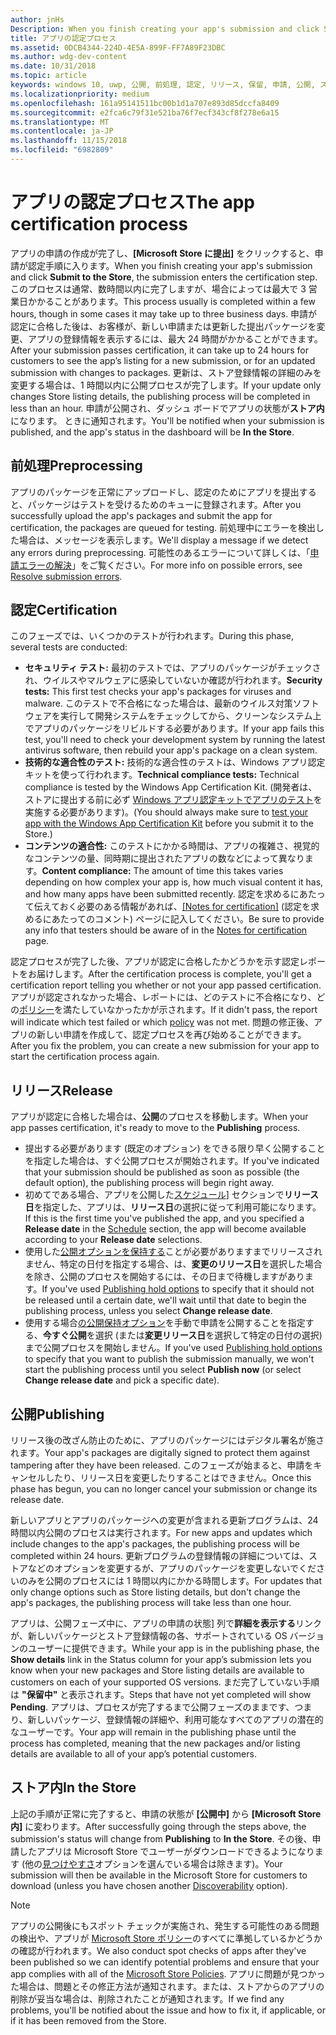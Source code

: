 ```yaml
---
author: jnHs
Description: When you finish creating your app's submission and click Submit to the Store, the submission enters the certification step.
title: アプリの認定プロセス
ms.assetid: 0DCB4344-224D-4E5A-899F-FF7A89F23DBC
ms.author: wdg-dev-content
ms.date: 10/31/2018
ms.topic: article
keywords: windows 10, uwp, 公開, 前処理, 認定, リリース, 保留, 申請, 公開, ステータス、時間
ms.localizationpriority: medium
ms.openlocfilehash: 161a95141511bc00b1d1a707e893d85dccfa8409
ms.sourcegitcommit: e2fca6c79f31e521ba76f7ecf343cf8f278e6a15
ms.translationtype: MT
ms.contentlocale: ja-JP
ms.lasthandoff: 11/15/2018
ms.locfileid: "6982809"
---
```

# <a name="the-app-certification-process"></a><span data-ttu-id="8d845-103">アプリの認定プロセス</span><span class="sxs-lookup"><span data-stu-id="8d845-103">The app certification process</span></span>

<span data-ttu-id="8d845-104">アプリの申請の作成が完了し、**[Microsoft Store に提出]** をクリックすると、申請が認定手順に入ります。</span><span class="sxs-lookup"><span data-stu-id="8d845-104">When you finish creating your app's submission and click **Submit to the Store**, the submission enters the certification step.</span></span> <span data-ttu-id="8d845-105">このプロセスは通常、数時間以内に完了しますが、場合によっては最大で 3 営業日かかることがあります。</span><span class="sxs-lookup"><span data-stu-id="8d845-105">This process usually is completed within a few hours, though in some cases it may take up to three business days.</span></span> <span data-ttu-id="8d845-106">申請が認定に合格した後は、お客様が、新しい申請または更新した提出パッケージを変更、アプリの登録情報を表示するには、最大 24 時間がかかることができます。</span><span class="sxs-lookup"><span data-stu-id="8d845-106">After your submission passes certification, it can take up to 24 hours for customers to see the app’s listing for a new submission, or for an updated submission with changes to packages.</span></span> <span data-ttu-id="8d845-107">更新は、ストア登録情報の詳細のみを変更する場合は、1 時間以内に公開プロセスが完了します。</span><span class="sxs-lookup"><span data-stu-id="8d845-107">If your update only changes Store listing details, the publishing process will be completed in less than an hour.</span></span>  <span data-ttu-id="8d845-108">申請が公開され、ダッシュ ボードでアプリの状態が**ストア内**になります。 ときに通知されます。</span><span class="sxs-lookup"><span data-stu-id="8d845-108">You'll be notified when your submission is published, and the app's status in the dashboard will be **In the Store**.</span></span>

## <a name="preprocessing"></a><span data-ttu-id="8d845-109">前処理</span><span class="sxs-lookup"><span data-stu-id="8d845-109">Preprocessing</span></span>

<span data-ttu-id="8d845-110">アプリのパッケージを正常にアップロードし、認定のためにアプリを提出すると、パッケージはテストを受けるためのキューに登録されます。</span><span class="sxs-lookup"><span data-stu-id="8d845-110">After you successfully upload the app's packages and submit the app for certification, the packages are queued for testing.</span></span> <span data-ttu-id="8d845-111">前処理中にエラーを検出した場合は、メッセージを表示します。</span><span class="sxs-lookup"><span data-stu-id="8d845-111">We'll display a message if we detect any errors during preprocessing.</span></span> <span data-ttu-id="8d845-112">可能性のあるエラーについて詳しくは、「[申請エラーの解決](resolve-submission-errors.md)」をご覧ください。</span><span class="sxs-lookup"><span data-stu-id="8d845-112">For more info on possible errors, see [Resolve submission errors](resolve-submission-errors.md).</span></span>

## <a name="certification"></a><span data-ttu-id="8d845-113">認定</span><span class="sxs-lookup"><span data-stu-id="8d845-113">Certification</span></span>

<span data-ttu-id="8d845-114">このフェーズでは、いくつかのテストが行われます。</span><span class="sxs-lookup"><span data-stu-id="8d845-114">During this phase, several tests are conducted:</span></span>

-   <span data-ttu-id="8d845-115">**セキュリティ テスト:** 最初のテストでは、アプリのパッケージがチェックされ、ウイルスやマルウェアに感染していないか確認が行われます。</span><span class="sxs-lookup"><span data-stu-id="8d845-115">**Security tests:** This first test checks your app's packages for viruses and malware.</span></span> <span data-ttu-id="8d845-116">このテストで不合格になった場合は、最新のウイルス対策ソフトウェアを実行して開発システムをチェックしてから、クリーンなシステム上でアプリのパッケージをリビルドする必要があります。</span><span class="sxs-lookup"><span data-stu-id="8d845-116">If your app fails this test, you'll need to check your development system by running the latest antivirus software, then rebuild your app's package on a clean system.</span></span>
-   <span data-ttu-id="8d845-117">**技術的な適合性のテスト:** 技術的な適合性のテストは、Windows アプリ認定キットを使って行われます。</span><span class="sxs-lookup"><span data-stu-id="8d845-117">**Technical compliance tests:** Technical compliance is tested by the Windows App Certification Kit.</span></span> <span data-ttu-id="8d845-118">(開発者は、ストアに提出する前に必ず [Windows アプリ認定キットでアプリのテスト](../debug-test-perf/windows-app-certification-kit.md)を実施する必要があります)。</span><span class="sxs-lookup"><span data-stu-id="8d845-118">(You should always make sure to [test your app with the Windows App Certification Kit](../debug-test-perf/windows-app-certification-kit.md) before you submit it to the Store.)</span></span>
-   <span data-ttu-id="8d845-119">**コンテンツの適合性:** このテストにかかる時間は、アプリの複雑さ、視覚的なコンテンツの量、同時期に提出されたアプリの数などによって異なります。</span><span class="sxs-lookup"><span data-stu-id="8d845-119">**Content compliance:** The amount of time this takes varies depending on how complex your app is, how much visual content it has, and how many apps have been submitted recently.</span></span> <span data-ttu-id="8d845-120">認定を求めるにあたって伝えておく必要のある情報があれば、[[Notes for certification]](notes-for-certification.md) (認定を求めるにあたってのコメント) ページに記入してください。</span><span class="sxs-lookup"><span data-stu-id="8d845-120">Be sure to provide any info that testers should be aware of in the [Notes for certification](notes-for-certification.md) page.</span></span>

<span data-ttu-id="8d845-121">認定プロセスが完了した後、アプリが認定に合格したかどうかを示す認定レポートをお届けします。</span><span class="sxs-lookup"><span data-stu-id="8d845-121">After the certification process is complete, you'll get a certification report telling you whether or not your app passed certification.</span></span> <span data-ttu-id="8d845-122">アプリが認定されなかった場合、レポートには、どのテストに不合格になり、どの[ポリシー](https://docs.microsoft.com/legal/windows/agreements/store-policies)を満たしていなかったかが示されます。</span><span class="sxs-lookup"><span data-stu-id="8d845-122">If it didn't pass, the report will indicate which test failed or which [policy](https://docs.microsoft.com/legal/windows/agreements/store-policies) was not met.</span></span> <span data-ttu-id="8d845-123">問題の修正後、アプリの新しい申請を作成して、認定プロセスを再び始めることができます。</span><span class="sxs-lookup"><span data-stu-id="8d845-123">After you fix the problem, you can create a new submission for your app to start the certification process again.</span></span>

## <a name="release"></a><span data-ttu-id="8d845-124">リリース</span><span class="sxs-lookup"><span data-stu-id="8d845-124">Release</span></span>

<span data-ttu-id="8d845-125">アプリが認定に合格した場合は、**公開**のプロセスを移動します。</span><span class="sxs-lookup"><span data-stu-id="8d845-125">When your app passes certification, it's ready to move to the **Publishing** process.</span></span>

- <span data-ttu-id="8d845-126">提出する必要があります (既定のオプション) をできる限り早く公開することを指定した場合は、すぐ公開プロセスが開始されます。</span><span class="sxs-lookup"><span data-stu-id="8d845-126">If you've indicated that your submission should be published as soon as possible (the default option), the publishing process will begin right away.</span></span>
- <span data-ttu-id="8d845-127">初めてである場合、アプリを公開した[スケジュール](configure-precise-release-scheduling.md#release)] セクションで**リリース日**を指定した、アプリは、**リリース日**の選択に従って利用可能になります。</span><span class="sxs-lookup"><span data-stu-id="8d845-127">If this is the first time you've published the app, and you specified a **Release date** in the [Schedule](configure-precise-release-scheduling.md#release) section, the app will become available according to your **Release date** selections.</span></span>
- <span data-ttu-id="8d845-128">使用した[公開オプションを保持する](manage-submission-options.md#publishing-hold-options)ことが必要がありますまでリリースされません、特定の日付を指定する場合、は、**変更のリリース日**を選択した場合を除き、公開のプロセスを開始するには、その日まで待機しますがあります。</span><span class="sxs-lookup"><span data-stu-id="8d845-128">If you've used [Publishing hold options](manage-submission-options.md#publishing-hold-options) to specify that it should not be released until a certain date, we'll wait until that date to begin the publishing process, unless you select **Change release date**.</span></span>
- <span data-ttu-id="8d845-129">使用する場合[の公開保持オプション](manage-submission-options.md#publishing-hold-options)を手動で申請を公開することを指定する、**今すぐ公開**を選択 (または**変更リリース日**を選択して特定の日付の選択) まで公開プロセスを開始しません。</span><span class="sxs-lookup"><span data-stu-id="8d845-129">If you've used [Publishing hold options](manage-submission-options.md#publishing-hold-options) to specify that you want to publish the submission manually, we won't start the publishing process until you select **Publish now** (or select **Change release date** and pick a specific date).</span></span>


## <a name="publishing"></a><span data-ttu-id="8d845-130">公開</span><span class="sxs-lookup"><span data-stu-id="8d845-130">Publishing</span></span>

<span data-ttu-id="8d845-131">リリース後の改ざん防止のために、アプリのパッケージにはデジタル署名が施されます。</span><span class="sxs-lookup"><span data-stu-id="8d845-131">Your app's packages are digitally signed to protect them against tampering after they have been released.</span></span> <span data-ttu-id="8d845-132">このフェーズが始まると、申請をキャンセルしたり、リリース日を変更したりすることはできません。</span><span class="sxs-lookup"><span data-stu-id="8d845-132">Once this phase has begun, you can no longer cancel your submission or change its release date.</span></span>

<span data-ttu-id="8d845-133">新しいアプリとアプリのパッケージへの変更が含まれる更新プログラムは、24 時間以内公開のプロセスは実行されます。</span><span class="sxs-lookup"><span data-stu-id="8d845-133">For new apps and updates which include changes to the app's packages, the publishing process will be completed within 24 hours.</span></span> <span data-ttu-id="8d845-134">更新プログラムの登録情報の詳細については、ストアなどのオプションを変更するが、アプリのパッケージを変更しないでくださいのみを公開のプロセスには 1 時間以内にかかる時間します。</span><span class="sxs-lookup"><span data-stu-id="8d845-134">For updates that only change options such as Store listing details, but don't change the app's packages, the publishing process will take less than one hour.</span></span>

<span data-ttu-id="8d845-135">アプリは、公開フェーズ中に、アプリの申請の状態] 列で**詳細を表示する**リンクが、新しいパッケージとストア登録情報の各、サポートされている OS バージョンのユーザーに提供できます。</span><span class="sxs-lookup"><span data-stu-id="8d845-135">While your app is in the publishing phase, the **Show details** link in the Status column for your app’s submission lets you know when your new packages and Store listing details are available to customers on each of your supported OS versions.</span></span> <span data-ttu-id="8d845-136">まだ完了していない手順は **"保留中"** と表示されます。</span><span class="sxs-lookup"><span data-stu-id="8d845-136">Steps that have not yet completed will show **Pending**.</span></span> <span data-ttu-id="8d845-137">アプリは、プロセスが完了するまで公開フェーズのままです、つまり、新しいパッケージ、登録情報の詳細や、利用可能なすべてのアプリの潜在的なユーザーです。</span><span class="sxs-lookup"><span data-stu-id="8d845-137">Your app will remain in the publishing phase until the process has completed, meaning that the new packages and/or listing details are available to all of your app’s potential customers.</span></span>

## <a name="in-the-store"></a><span data-ttu-id="8d845-138">ストア内</span><span class="sxs-lookup"><span data-stu-id="8d845-138">In the Store</span></span> 

<span data-ttu-id="8d845-139">上記の手順が正常に完了すると、申請の状態が **[公開中]** から **[Microsoft Store 内]** に変わります。</span><span class="sxs-lookup"><span data-stu-id="8d845-139">After successfully going through the steps above, the submission's status will change from **Publishing** to **In the Store**.</span></span> <span data-ttu-id="8d845-140">その後、申請したアプリは Microsoft Store でユーザーがダウンロードできるようになります (他の[見つけやすさ](choose-visibility-options.md#discoverability)オプションを選んでいる場合は除きます)。</span><span class="sxs-lookup"><span data-stu-id="8d845-140">Your submission will then be available in the Microsoft Store for customers to download (unless you have chosen another [Discoverability](choose-visibility-options.md#discoverability) option).</span></span> 

> [!NOTE]
> <span data-ttu-id="8d845-141">アプリの公開後にもスポット チェックが実施され、発生する可能性のある問題の検出や、アプリが [Microsoft Store ポリシー](https://docs.microsoft.com/legal/windows/agreements/store-policies)のすべてに準拠しているかどうかの確認が行われます。</span><span class="sxs-lookup"><span data-stu-id="8d845-141">We also conduct spot checks of apps after they've been published so we can identify potential problems and ensure that your app complies with all of the [Microsoft Store Policies](https://docs.microsoft.com/legal/windows/agreements/store-policies).</span></span> <span data-ttu-id="8d845-142">アプリに問題が見つかった場合は、問題とその修正方法が通知されます。または、ストアからのアプリの削除が妥当な場合は、削除されたことが通知されます。</span><span class="sxs-lookup"><span data-stu-id="8d845-142">If we find any problems, you'll be notified about the issue and how to fix it, if applicable, or if it has been removed from the Store.</span></span>

 

 

 




